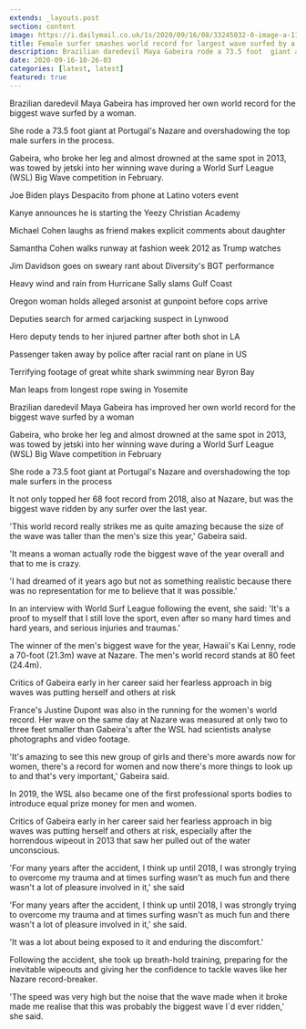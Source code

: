 ```yaml
---
extends: _layouts.post
section: content
image: https://i.dailymail.co.uk/1s/2020/09/16/08/33245032-0-image-a-11_1600242334549.jpg 
title: Female surfer smashes world record for largest wave surfed by a woman 
description: Brazilian daredevil Maya Gabeira rode a 73.5 foot  giant at Portugals Nazare and overshadowing the top male surfers in the process. 
date: 2020-09-16-10-26-03 
categories: [latest, latest] 
featured: true 
--- 
```

Brazilian daredevil Maya Gabeira has improved her own world record for the biggest wave surfed by a woman. 

She rode a 73.5 foot giant at Portugal's Nazare and overshadowing the top male surfers in the process.

Gabeira, who broke her leg and almost drowned at the same spot in 2013, was towed by jetski into her winning wave during a World Surf League (WSL) Big Wave competition in February.

Joe Biden plays Despacito from phone at Latino voters event

Kanye announces he is starting the Yeezy Christian Academy

Michael Cohen laughs as friend makes explicit comments about daughter

Samantha Cohen walks runway at fashion week 2012 as Trump watches

Jim Davidson goes on sweary rant about Diversity's BGT performance

Heavy wind and rain from Hurricane Sally slams Gulf Coast

Oregon woman holds alleged arsonist at gunpoint before cops arrive

Deputies search for armed carjacking suspect in Lynwood

Hero deputy tends to her injured partner after both shot in LA

Passenger taken away by police after racial rant on plane in US

Terrifying footage of great white shark swimming near Byron Bay

Man leaps from longest rope swing in Yosemite

Brazilian daredevil Maya Gabeira has improved her own world record for the biggest wave surfed by a woman

Gabeira, who broke her leg and almost drowned at the same spot in 2013, was towed by jetski into her winning wave during a World Surf League (WSL) Big Wave competition in February 

She rode a 73.5 foot giant at Portugal's Nazare and overshadowing the top male surfers in the process

It not only topped her 68 foot record from 2018, also at Nazare, but was the biggest wave ridden by any surfer over the last year.

'This world record really strikes me as quite amazing because the size of the wave was taller than the men's size this year,' Gabeira said.

'It means a woman actually rode the biggest wave of the year overall and that to me is crazy.

'I had dreamed of it years ago but not as something realistic because there was no representation for me to believe that it was possible.'

In an interview with World Surf League following the event, she said: 'It's a proof to myself that I still love the sport, even after so many hard times and hard years, and serious injuries and traumas.'

The winner of the men's biggest wave for the year, Hawaii's Kai Lenny, rode a 70-foot (21.3m) wave at Nazare. The men's world record stands at 80 feet (24.4m).

Critics of Gabeira early in her career said her fearless approach in big waves was putting herself and others at risk

France's Justine Dupont was also in the running for the women's world record. Her wave on the same day at Nazare was measured at only two to three feet smaller than Gabeira's after the WSL had scientists analyse photographs and video footage.

'It's amazing to see this new group of girls and there's more awards now for women, there's a record for women and now there's more things to look up to and that's very important,' Gabeira said.

In 2019, the WSL also became one of the first professional sports bodies to introduce equal prize money for men and women.

Critics of Gabeira early in her career said her fearless approach in big waves was putting herself and others at risk, especially after the horrendous wipeout  in 2013 that saw her pulled out of the water unconscious.

'For many years after the accident, I think up until 2018, I was strongly trying to overcome my trauma and at times surfing wasn't as much fun and there wasn't a lot of pleasure involved in it,' she said

'For many years after the accident, I think up until 2018, I was strongly trying to overcome my trauma and at times surfing wasn't as much fun and there wasn't a lot of pleasure involved in it,' she said. 

'It was a lot about being exposed to it and enduring the discomfort.'

Following the accident, she took up breath-hold training, preparing for the inevitable wipeouts and giving her the confidence to tackle waves like her Nazare record-breaker.

'The speed was very high but the noise that the wave made when it broke made me realise that this was probably the biggest wave I´d ever ridden,' she said. 

